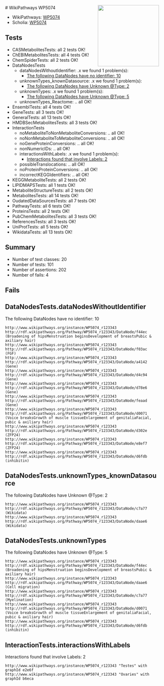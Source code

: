 <img style="float: right; width: 200px" src="https://upload.wikimedia.org/wikipedia/commons/thumb/8/83/Wplogo_with_text_500.png/640px-Wplogo_with_text_500.png" />
# WikiPathways WP5074

* WikiPathways: [WP5074](https://new.wikipathways.org/pathways/WP5074)
* Scholia: [WP5074](https://scholia.toolforge.org/wikipathways/WP5074)
## Tests
* CASMetabolitesTests: all 2 tests OK!
* ChEBIMetabolitesTests: all 4 tests OK!
* ChemSpiderTests: all 2 tests OK!
* DataNodesTests
    * dataNodesWithoutIdentifier: .x we found 1 problem(s):
        * [The following DataNodes have no identifier: 10](#8792c490)
    * unknownTypes_knownDatasource: .x we found 1 problem(s):
        * [The following DataNodes have Unknown @Type: 2](#904516d7)
    * unknownTypes: .x we found 1 problem(s):
        * [The following DataNodes have Unknown @Type: 5](#839973e3)
    * unknownTypes_Reactome: .. all OK!
* EnsemblTests: all 4 tests OK!
* GeneTests: all 3 tests OK!
* GeneralTests: all 13 tests OK!
* HMDBSecMetabolitesTests: all 3 tests OK!
* InteractionTests
    * noMetaboliteToNonMetaboliteConversions: .. all OK!
    * noNonMetaboliteToMetaboliteConversions: .. all OK!
    * noGeneProteinConversions: .. all OK!
    * nonNumericIDs: .. all OK!
    * interactionsWithLabels: .x we found 1 problem(s):
        * [Interactions found that involve Labels: 2](#630d2679)
    * possibleTranslocations: .. all OK!
    * noProteinProteinConversions: .. all OK!
    * incorrectKEGGIdentifiers: .. all OK!
* KEGGMetaboliteTests: all 2 tests OK!
* LIPIDMAPSTests: all 1 tests OK!
* MetaboliteStructureTests: all 2 tests OK!
* MetabolitesTests: all 14 tests OK!
* OudatedDataSourcesTests: all 7 tests OK!
* PathwayTests: all 6 tests OK!
* ProteinsTests: all 2 tests OK!
* PubChemMetabolitesTests: all 3 tests OK!
* ReferencesTests: all 3 tests OK!
* UniProtTests: all 5 tests OK!
* WikidataTests: all 13 tests OK!


## Summary

* Number of test classes: 20
* Number of tests: 101
* Number of assertions: 202
* Number of fails: 4

## Fails

<a name="8792c490" />

## DataNodesTests.dataNodesWithoutIdentifier

The following DataNodes have no identifier: 10
```
http://www.wikipathways.org/instance/WP5074_r123343 http://rdf.wikipathways.org/Pathway/WP5074_r123343/DataNode/f44ec (Broadening of hipsMenstruation beginsDevelopment of breastsPubic & axiliary hair)
http://www.wikipathways.org/instance/WP5074_r123343 http://rdf.wikipathways.org/Pathway/WP5074_r123343/DataNode/f03ac (FGF)
http://www.wikipathways.org/instance/WP5074_r123343 http://rdf.wikipathways.org/Pathway/WP5074_r123343/DataNode/a4142 (Gene)
http://www.wikipathways.org/instance/WP5074_r123343 http://rdf.wikipathways.org/Pathway/WP5074_r123343/DataNode/d4c94 (Gene)
http://www.wikipathways.org/instance/WP5074_r123343 http://rdf.wikipathways.org/Pathway/WP5074_r123343/DataNode/d78e6 (Gene)
http://www.wikipathways.org/instance/WP5074_r123343 http://rdf.wikipathways.org/Pathway/WP5074_r123343/DataNode/feaad (Gene)
http://www.wikipathways.org/instance/WP5074_r123343 http://rdf.wikipathways.org/Pathway/WP5074_r123343/DataNode/d0071 (Voice breaksGrowth of muscle tissueEnlargement of genitaliaFacial, pubic & axiliary hair)
http://www.wikipathways.org/instance/WP5074_r123343 http://rdf.wikipathways.org/Pathway/WP5074_r123343/DataNode/d302e (ZFP24)
http://www.wikipathways.org/instance/WP5074_r123343 http://rdf.wikipathways.org/Pathway/WP5074_r123343/DataNode/e8ef7 (ZFP24)
http://www.wikipathways.org/instance/WP5074_r123343 http://rdf.wikipathways.org/Pathway/WP5074_r123343/DataNode/d6fdb (inhibitin)
```

<a name="904516d7" />

## DataNodesTests.unknownTypes_knownDatasource

The following DataNodes have Unknown @Type: 2
```
http://www.wikipathways.org/instance/WP5074_r123343 http://rdf.wikipathways.org/Pathway/WP5074_r123343/DataNode/c7a77 (Wikidata)
http://www.wikipathways.org/instance/WP5074_r123343 http://rdf.wikipathways.org/Pathway/WP5074_r123343/DataNode/daae6 (Wikidata)
```

<a name="839973e3" />

## DataNodesTests.unknownTypes

The following DataNodes have Unknown @Type: 5
```
http://www.wikipathways.org/instance/WP5074_r123343 http://rdf.wikipathways.org/Pathway/WP5074_r123343/DataNode/f44ec (Broadening of hipsMenstruation beginsDevelopment of breastsPubic & axiliary hair)
http://www.wikipathways.org/instance/WP5074_r123343 http://rdf.wikipathways.org/Pathway/WP5074_r123343/DataNode/daae6 (Cell migration)
http://www.wikipathways.org/instance/WP5074_r123343 http://rdf.wikipathways.org/Pathway/WP5074_r123343/DataNode/c7a77 (Myelination)
http://www.wikipathways.org/instance/WP5074_r123343 http://rdf.wikipathways.org/Pathway/WP5074_r123343/DataNode/d0071 (Voice breaksGrowth of muscle tissueEnlargement of genitaliaFacial, pubic & axiliary hair)
http://www.wikipathways.org/instance/WP5074_r123343 http://rdf.wikipathways.org/Pathway/WP5074_r123343/DataNode/d6fdb (inhibitin)
```

<a name="630d2679" />

## InteractionTests.interactionsWithLabels

Interactions found that involve Labels: 2
```
http://www.wikipathways.org/instance/WP5074_r123343 "Testes" with graphId e2e6f
http://www.wikipathways.org/instance/WP5074_r123343 "Ovaries" with graphId b6eca
```

